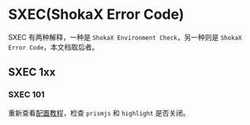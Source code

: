 # SXEC(ShokaX Error Code)

SXEC 有两种解释，一种是 `ShokaX Environment Check`，另一种则是 `ShokaX Error Code`，本文档取后者。

## SXEC 1xx

### SXEC 101

重新查看[配置教程](/guide/index.md#配置主题)，检查 `prismjs` 和 `highlight` 是否关闭。
